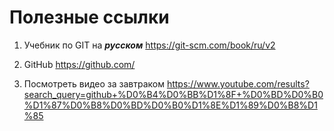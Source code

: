 # Полезные ссылки

1. Учебник по GIT на ***русском*** https://git-scm.com/book/ru/v2

2. GitHub https://github.com/

3. Посмотреть видео за завтраком https://www.youtube.com/results?search_query=github+%D0%B4%D0%BB%D1%8F+%D0%BD%D0%B0%D1%87%D0%B8%D0%BD%D0%B0%D1%8E%D1%89%D0%B8%D1%85
